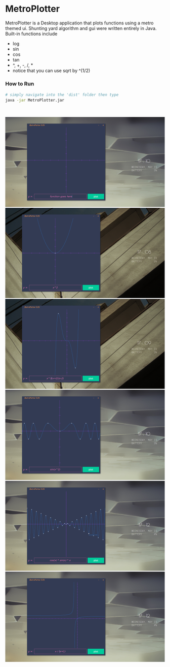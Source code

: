 # MetroPlotter
MetroPlotter is a Desktop application that plots functions using a metro themed ui. Shunting yard algorithm and gui were written entirely in Java. Built-in functions include
- log
- sin
- cos
- tan
- ^, +, -, /, *
- notice that you can use sqrt by ^(1/2)
### How to Run
```bash
# simply navigate into the 'dist' folder then type
java -jar MetroPlotter.jar
```
<br>

![alt text](https://github.com/alexshi0000/MetroPlotter/blob/master/demo-pics/2018-05-23-171104_1600x900_scrot.png)
![alt text](https://github.com/alexshi0000/MetroPlotter/blob/master/demo-pics/2018-05-23-170829_1600x900_scrot.png)
![alt text](https://github.com/alexshi0000/MetroPlotter/blob/master/demo-pics/2018-05-23-170948_1600x900_scrot.png)
![alt text](https://github.com/alexshi0000/MetroPlotter/blob/master/demo-pics/2018-05-23-171031_1600x900_scrot.png)
![alt text](https://github.com/alexshi0000/MetroPlotter/blob/master/demo-pics/2018-05-23-171209_1600x900_scrot.png)
![alt text](https://github.com/alexshi0000/MetroPlotter/blob/master/demo-pics/2018-05-23-171221_1600x900_scrot.png)
